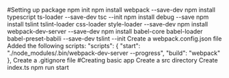 #Setting up package
npm init
npm install webpack --save-dev
npm install typescript ts-loader --save-dev
tsc --init
npm install debug --save
npm install tslint tslint-loader css-loader style-loader --save-dev 
npm install webpack-dev-server --save-dev
npm install babel-core babel-loader babel-preset-babili --save-dev 
tslint --init
Create a webpack.config.json file
Added the following scripts:
  "scripts": {
    "start": "./node_modules/.bin/webpack-dev-server --progress",
    "build": "webpack"
  },
Create a .gitignore file
#Creating basic app
Create a src directory
Create index.ts
npm run start
